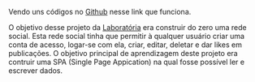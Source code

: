 Vendo uns códigos no [Github](https://github.com/Stellazen) nesse link que funciona.

O objetivo desse projeto da [Laboratória](https://www.laboratoria.la/coisaquenaoexiste) era construir do zero uma rede social. Esta rede social tinha que permitir à qualquer usuário criar uma conta de acesso, logar-se com ela, criar, editar, deletar e dar likes em publicações. O objetivo principal de aprendizagem deste projeto era contruir uma SPA (Single Page Appication) na qual fosse possível ler e escrever dados.